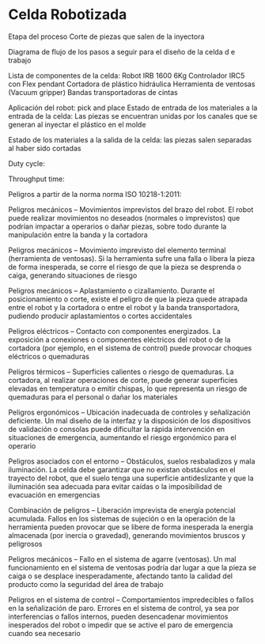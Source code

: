 # Celda Robotizada

Etapa del proceso
Corte de piezas que salen de la inyectora

Diagrama de flujo de los pasos a seguir para el diseño de la celda d e trabajo

Lista de componentes de la celda:
Robot IRB 1600 6Kg
Controlador IRC5 con Flex pendant
Cortadora de plástico hidráulica
Herramienta de ventosas  (Vacuum gripper)
Bandas transportadoras de cintas

Aplicación del robot: pick and place
Estado de entrada de los materiales a la entrada de la celda: Las piezas se encuentran unidas por los canales que se generan al inyectar el plástico en el molde

Estado de los materiales a la salida de la celda: las piezas salen separadas al haber sido cortadas

Duty cycle:

Throughput time:


Peligros a partir de la norma  norma ISO 10218-1:2011:

Peligros mecánicos – Movimientos imprevistos del brazo del robot.
El robot puede realizar movimientos no deseados (normales o imprevistos) que podrían impactar a operarios o dañar piezas, sobre todo durante la manipulación entre la banda y la cortadora 

Peligros mecánicos – Movimiento imprevisto del elemento terminal (herramienta de ventosas).
Si la herramienta sufre una falla o libera la pieza de forma inesperada, se corre el riesgo de que la pieza se desprenda o caiga, generando situaciones de riesgo 

Peligros mecánicos – Aplastamiento o cizallamiento.
Durante el posicionamiento o corte, existe el peligro de que la pieza quede atrapada entre el robot y la cortadora o entre el robot y la banda transportadora, pudiendo producir aplastamientos o cortes accidentales 

Peligros eléctricos – Contacto con componentes energizados.
La exposición a conexiones o componentes eléctricos del robot o de la cortadora (por ejemplo, en el sistema de control) puede provocar choques eléctricos o quemaduras 

Peligros térmicos – Superficies calientes o riesgo de quemaduras.
La cortadora, al realizar operaciones de corte, puede generar superficies elevadas en temperatura o emitir chispas, lo que representa un riesgo de quemaduras para el personal o dañar los materiales 

Peligros ergonómicos – Ubicación inadecuada de controles y señalización deficiente.
Un mal diseño de la interfaz y la disposición de los dispositivos de validación o consolas puede dificultar la rápida intervención en situaciones de emergencia, aumentando el riesgo ergonómico para el operario 

Peligros asociados con el entorno – Obstáculos, suelos resbaladizos y mala iluminación.
La celda debe garantizar que no existan obstáculos en el trayecto del robot, que el suelo tenga una superficie antideslizante y que la iluminación sea adecuada para evitar caídas o la imposibilidad de evacuación en emergencias 

Combinación de peligros – Liberación imprevista de energía potencial acumulada.
Fallos en los sistemas de sujeción o en la operación de la herramienta pueden provocar que se libere de forma inesperada la energía almacenada (por inercia o gravedad), generando movimientos bruscos y peligrosos 

Peligros mecánicos – Fallo en el sistema de agarre (ventosas).
Un mal funcionamiento en el sistema de ventosas podría dar lugar a que la pieza se caiga o se desplace inesperadamente, afectando tanto la calidad del producto como la seguridad del área de trabajo 

Peligros en el sistema de control – Comportamientos impredecibles o fallos en la señalización de paro.
Errores en el sistema de control, ya sea por interferencias o fallos internos, pueden desencadenar movimientos inesperados del robot o impedir que se active el paro de emergencia cuando sea necesario 
